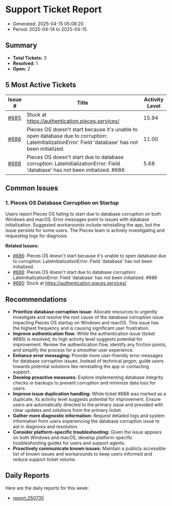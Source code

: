 # Support Ticket Report
- Generated: 2025-04-15 05:08:20
- Period: 2025-04-14 to 2025-04-15

## Summary
- **Total Tickets:** 3
- **Resolved:** 1
- **Open:** 2

## 5 Most Active Tickets
| Issue # | Title | Activity Level |
|---------|-------|----------------|
| [#685](https://github.com/pieces-app/support/issues/685) | Stuck at https://authentication.pieces.services/ | 15.94 |
| [#686](https://github.com/pieces-app/support/issues/686) | Pieces OS doesn't start because it's unable to open database due to corruption: LateInitializationError: Field 'database' has not been initialized. | 11.00 |
| [#688](https://github.com/pieces-app/support/issues/688) | Pieces OS doesn't start due to database corruption: LateInitializationError: Field 'database' has not been initialized. #686 | 5.68 |

## Common Issues
### 1. Pieces OS Database Corruption on Startup
Users report Pieces OS failing to start due to database corruption on both Windows and macOS.  Error messages point to issues with database initialization.  Suggested workarounds include reinstalling the app, but the issue persists for some users. The Pieces team is actively investigating and requesting logs for diagnosis.

**Related Issues:**
- [#686](https://github.com/pieces-app/support/issues/686): Pieces OS doesn't start because it's unable to open database due to corruption: LateInitializationError: Field 'database' has not been initialized.
- [#688](https://github.com/pieces-app/support/issues/688): Pieces OS doesn't start due to database corruption: LateInitializationError: Field 'database' has not been initialized. #686
- [#685](https://github.com/pieces-app/support/issues/685): Stuck at https://authentication.pieces.services/


## Recommendations
- **Prioritize database corruption issue:** Allocate resources to urgently investigate and resolve the root cause of the database corruption issue impacting Pieces OS startup on Windows and macOS. This issue has the highest frequency and is causing significant user frustration.
- **Improve authentication flow:** While the authentication issue (ticket #685) is resolved, its high activity level suggests potential for improvement. Review the authentication flow, identify any friction points, and simplify the process for a smoother user experience.
- **Enhance error messaging:** Provide more user-friendly error messages for database corruption issues. Instead of technical jargon, guide users towards potential solutions like reinstalling the app or contacting support.
- **Develop proactive measures:** Explore implementing database integrity checks or backups to prevent corruption and minimize data loss for users.
- **Improve issue duplication handling:** While ticket #688 was marked as a duplicate, its activity level suggests potential for improvement. Ensure users are automatically directed to the primary issue and provided with clear updates and solutions from the primary ticket.
- **Gather more diagnostic information:** Request detailed logs and system information from users experiencing the database corruption issue to aid in diagnosis and resolution.
- **Consider platform-specific troubleshooting:** Given the issue appears on both Windows and macOS, develop platform-specific troubleshooting guides for users and support agents.
- **Proactively communicate known issues:** Maintain a publicly accessible list of known issues and workarounds to keep users informed and reduce support ticket volume.

## Daily Reports
Here are the daily reports for this week:

- [report_050735](daily/2025-04-15/report_050735.md)
